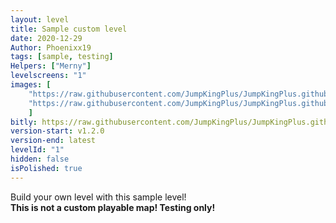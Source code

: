 ```yaml
---
layout: level
title: Sample custom level
date: 2020-12-29
Author: Phoenixx19
tags: [sample, testing]
Helpers: ["Merny"]
levelscreens: "1"
images: [
    "https://raw.githubusercontent.com/JumpKingPlus/JumpKingPlus.github.io/www/images/workshop/levels/ws1-banner.png", 
    "https://raw.githubusercontent.com/JumpKingPlus/JumpKingPlus.github.io/www/images/workshop/levels/ws1-2.png"
    ]
bitly: https://raw.githubusercontent.com/JumpKingPlus/JumpKingPlus.github.io/www/workshop/files/SampleCustomLevel.zip
version-start: v1.2.0
version-end: latest
levelId: "1"
hidden: false
isPolished: true
---
```


Build your own level with this sample level! <br>__This is not a custom playable map! Testing only!__